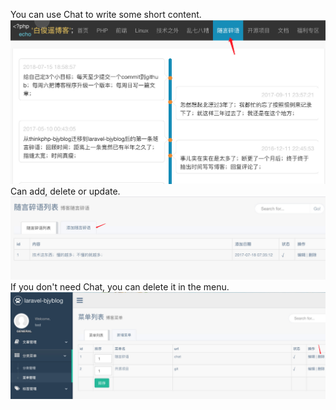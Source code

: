 You can use Chat to write some short content.  
![](./images/20.jpg)  
Can add, delete or update.  
![](./images/21.jpg)  
If you don't need Chat, you can delete it in the menu.  
![](./images/22.jpg)  